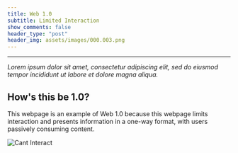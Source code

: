 ```yaml
---
title: Web 1.0
subtitle: Limited Interaction
show_comments: false
header_type: "post"
header_img: assets/images/000.003.png
---
```

---

_Lorem ipsum dolor sit amet, consectetur adipiscing elit, sed do eiusmod tempor incididunt ut labore et dolore magna aliqua._

## How's this be 1.0?
This webpage is an example of Web 1.0 because this webpage limits interaction and presents information in a one-way format, with users passively consuming content.

![Cant Interact](https://add.pics/images/2023/09/17/cant.interact.jpeg)
